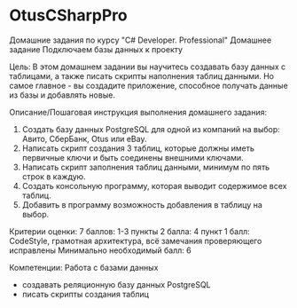 # OtusCSharpPro
Домашние задания по курсу "C# Developer. Professional"
Домашнее задание
Подключаем базы данных к проекту

Цель:
В этом домашнем задании вы научитесь создавать базу данных с таблицами, а также писать скрипты наполнения таблиц данными. Но самое главное - вы создадите приложение, способное получать данные из базы и добавлять новые.


Описание/Пошаговая инструкция выполнения домашнего задания:
1. Создать базу данных PostgreSQL для одной из компаний на выбор: Авито, СберБанк, Otus или eBay.
2. Написать скрипт создания 3 таблиц, которые должны иметь первичные ключи и быть соединены внешними ключами.
3. Написать скрипт заполнения таблиц данными, минимум по пять строк в каждую.
4. Создать консольную программу, которая выводит содержимое всех таблиц.
5. Добавить в программу возможность добавления в таблицу на выбор.

Критерии оценки:
7 баллов: 1-3 пункты
2 балла: 4 пункт
1 балл: CodeStyle, грамотная архитектура, всё замечания проверяющего исправлены
Минимально необходимый балл: 6


Компетенции:
Работа с базами данных
- создавать реляционную базу данных PostgreSQL
- писать скрипты создания таблиц